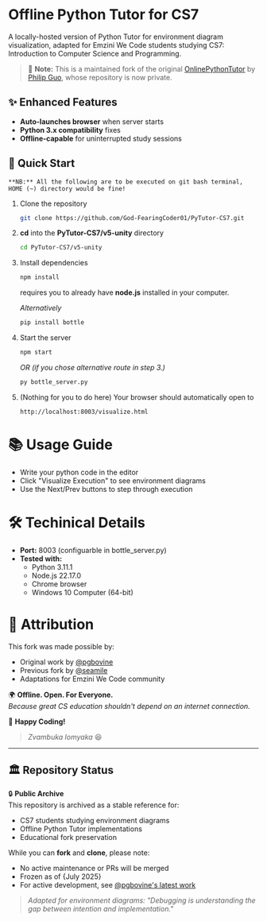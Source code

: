 # Offline Python Tutor for CS7

A locally-hosted version of Python Tutor for environment diagram visualization, adapted for Emzini We Code students studying CS7: Introduction to Computer Science and Programming.  

> 📌 **Note:** This is a maintained fork of the original [OnlinePythonTutor](https://github.com/pgbovine/OnlinePythonTutor) by [Philip Guo](https://pg.ucsd.edu), whose repository is now private.

## ✨ Enhanced Features
- **Auto-launches browser** when server starts
- **Python 3.x compatibility** fixes
- **Offline-capable** for uninterrupted study sessions

## 🚀 Quick Start  

    **NB:** All the following are to be executed on git bash terminal, HOME (~) directory would be fine!

1. Clone the repository  
    ```bash
    git clone https://github.com/God-FearingCoder01/PyTutor-CS7.git
    ```
2. **cd** into the **PyTutor-CS7/v5-unity** directory
    ```bash
    cd PyTutor-CS7/v5-unity
    ```
3. Install dependencies
    ```bash
    npm install
    ```
    requires you to already have **node.js** installed in your computer.

    *Alternatively*
    ```bash
    pip install bottle
    ```
    
4. Start the server
    ```bash
    npm start
    ```

    *OR (if you chose alternative route in step 3.)*
    ```bash
    py bottle_server.py
    ```
    
5. (Nothing for you to do here) Your browser should automatically open to 
    ```text
    http://localhost:8003/visualize.html
    ```

# 📚 Usage Guide

* Write your python code in the editor
* Click "Visualize Execution" to see environment diagrams
* Use the Next/Prev buttons to step through execution

# 🛠 Techinical Details

+ **Port:** 8003 (configuarble in bottle_server.py)
+ **Tested with:**  
    * Python 3.11.1
    * Node.js 22.17.0
    * Chrome browser
    * Windows 10 Computer (64-bit)

# 🙏 Attribution

This fork was made possible by:  

- Original work by [@pgbovine](https://github.com/pgbovine)
- Previous fork by [@seamile](https://github.com/seamile)
- Adaptations for Emzini We Code community  

🌍 **Offline. Open. For Everyone.**  
*Because great CS education shouldn't depend on an internet connection.*  

🚀 **Happy Coding!**
> *Zvambuka lomyaka* :laughing:    

***
## 🏛️ Repository Status  
🔒 **Public Archive**  
This repository is archived as a stable reference for:  
- CS7 students studying environment diagrams  
- Offline Python Tutor implementations  
- Educational fork preservation  

While you can **fork** and **clone**, please note:  
- No active maintenance or PRs will be merged   
- Frozen as of {July 2025} 
- For active development, see [@pgbovine's latest work](https://pythontutor.com/)  

> *Adapted for environment diagrams: "Debugging is understanding the gap between intention and implementation."*